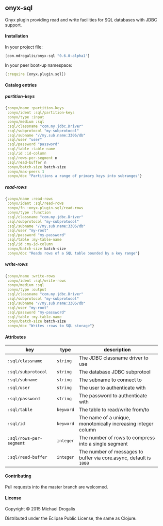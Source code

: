 ## onyx-sql

Onyx plugin providing read and write facilities for SQL databases with JDBC support.

#### Installation

In your project file:

```clojure
[com.mdrogalis/onyx-sql "0.6.0-alpha1"]
```

In your peer boot-up namespace:

```clojure
(:require [onyx.plugin.sql])
```

#### Catalog entries

##### partition-keys

```clojure
{:onyx/name :partition-keys
 :onyx/ident :sql/partition-keys
 :onyx/type :input
 :onyx/medium :sql
 :sql/classname "com.my.jdbc.Driver"
 :sql/subprotocol "my-subprotocol"
 :sql/subname "//my.sub.name:3306/db"
 :sql/user "user"
 :sql/password "password"
 :sql/table :table-name
 :sql/id :id-column
 :sql/rows-per-segment n
 :sql/read-buffer n
 :onyx/batch-size batch-size
 :onyx/max-peers 1
 :onyx/doc "Partitions a range of primary keys into subranges"}
```

##### read-rows

```clojure
{:onyx/name :read-rows
 :onyx/ident :sql/read-rows
 :onyx/fn :onyx.plugin.sql/read-rows
 :onyx/type :function
 :sql/classname "com.my.jdbc.Driver"
 :sql/subprotocol "my-subprotocol"
 :sql/subname "//my.sub.name:3306/db"
 :sql/user "my-root"
 :sql/password "my-password"
 :sql/table :my-table-name
 :sql/id :my-id-column
 :onyx/batch-size batch-size
 :onyx/doc "Reads rows of a SQL table bounded by a key range"}
```

##### write-rows

```clojure
{:onyx/name :write-rows
 :onyx/ident :sql/write-rows
 :onyx/medium :sql
 :onyx/type :output
 :sql/classname "com.my.jdbc.Driver"
 :sql/subprotocol "my-subprotocol"
 :sql/subname "//my.sub.name:3306/db"
 :sql/user "my-root"
 :sql/password "my-password"
 :sql/table :my-table-name
 :onyx/batch-size batch-size
 :onyx/doc "Writes :rows to SQL storage"}
```

#### Attributes

|key                     | type      | description
|------------------------|-----------|------------
|`:sql/classname`        | `string`  | The JDBC classname driver to use
|`:sql/subprotocol`      | `string`  | The database JDBC subprotool
|`:sql/subname`          | `string`  | The subname to connect to
|`:sql/user`             | `string`  | The user to authenticate with
|`:sql/password`         | `string`  | The password to authenticate with
|`:sql/table`            | `keyword` | The table to read/write from/to
|`:sql/id`               | `keyword` | The name of a unique, monotonically increasing integer column
|`:sql/rows-per-segment` | `integer` | The number of rows to compress into a single segment
|`:sql/read-buffer`      | `integer` | The number of messages to buffer via core.async, default is `1000`

#### Contributing

Pull requests into the master branch are welcomed.

#### License

Copyright © 2015 Michael Drogalis

Distributed under the Eclipse Public License, the same as Clojure.
